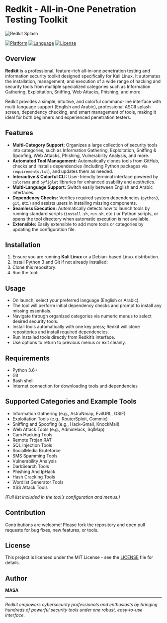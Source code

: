 # Redkit - All-in-One Penetration Testing Toolkit
![Redkit Splash](https://b.top4top.io/p_3588vuhtj1.png)

[![Platform](https://img.shields.io/badge/platform-Kali%20Linux-blue)](https://www.kali.org/)
[![Language](https://img.shields.io/badge/language-Python%203-green)](https://www.python.org/)
[![License](https://img.shields.io/badge/license-MIT-lightgrey)](LICENSE)


## Overview

**Redkit** is a professional, feature-rich all-in-one penetration testing and information security toolkit designed specifically for Kali Linux. It automates the installation, management, and execution of a wide range of hacking and security tools from multiple specialized categories such as Information Gathering, Exploitation, Sniffing, Web Attacks, Phishing, and more.

Redkit provides a simple, intuitive, and colorful command-line interface with multi-language support (English and Arabic), professional ASCII splash screen, dependency checking, and smart management of tools, making it ideal for both beginners and experienced penetration testers.

## Features

- **Multi-Category Support:** Organizes a large collection of security tools into categories, such as Information Gathering, Exploitation, Sniffing & Spoofing, Web Attacks, Phishing, Vulnerability Analysis, and more.
- **Automated Tool Management:** Automatically clones tools from GitHub, checks and installs dependencies (including Python packages via `requirements.txt`), and updates them as needed.
- **Interactive & Colorful CLI:** User-friendly terminal interface powered by `colorama` and `pyfiglet` libraries for enhanced usability and aesthetics.
- **Multi-Language Support:** Switch easily between English and Arabic interfaces.
- **Dependency Checks:** Verifies required system dependencies (`python3`, `git`, etc.) and assists users in installing missing components.
- **Seamless Execution:** Automatically detects how to launch tools by running standard scripts (`install.sh`, `run.sh`, etc.) or Python scripts, or opens the tool directory when automatic execution is not available.
- **Extensible:** Easily extensible to add more tools or categories by updating the configuration file.

## Installation

1. Ensure you are running **Kali Linux** or a Debian-based Linux distribution.
2. Install Python 3 and Git if not already installed:
3. Clone this repository:
4. Run the tool:


## Usage

- On launch, select your preferred language (English or Arabic).
- The tool will perform initial dependency checks and prompt to install any missing essentials.
- Navigate through organized categories via numeric menus to select desired security tools.
- Install tools automatically with one key press; Redkit will clone repositories and install required dependencies.
- Run installed tools directly from Redkit’s interface.
- Use options to return to previous menus or exit cleanly.

## Requirements

- Python 3.6+
- Git
- Bash shell
- Internet connection for downloading tools and dependencies

## Supported Categories and Example Tools

- Information Gathering (e.g., AstraNmap, EvilURL, OSIF)
- Exploitation Tools (e.g., RouterSploit, Commix)
- Sniffing and Spoofing (e.g., Hack-Gmail, KnockMail)
- Web Attack Tools (e.g., AdminHack, SqlMap)
- Cam Hacking Tools
- Remote Trojan RAT
- SQL Injection Tools
- SocialMedia Bruteforce
- SMS Spamming Tools
- Vulnerability Analysis
- DarkSearch Tools
- Phishing And IpHack
- Hash Cracking Tools
- Wordlist Generator Tools
- XSS Attack Tools

*(Full list included in the tool’s configuration and menus.)*

## Contribution

Contributions are welcome! Please fork the repository and open pull requests for bug fixes, new features, or tools.

## License

This project is licensed under the MIT License - see the [LICENSE](LICENSE.md) file for details.

## Author

**MASA**

---

*Redkit empowers cybersecurity professionals and enthusiasts by bringing hundreds of powerful security tools under one robust, easy-to-use interface.*
